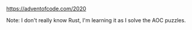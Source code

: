 https://adventofcode.com/2020

Note: I don't really know Rust, I'm learning it as I solve the AOC puzzles.
